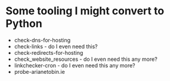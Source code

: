 # Some tooling I might convert to Python

- check-dns-for-hosting
- check-links - do I even need this?
- check-redirects-for-hosting
- check_website_resources - do I even need this any more?
- linkchecker-cron - do I even need this any more?
- probe-arianetobin.ie
